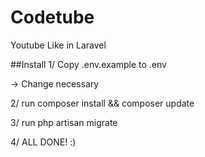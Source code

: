# Codetube
Youtube Like in Laravel

##Install
1/ Copy .env.example to .env

-> Change necessary

2/ run composer install && composer update

3/ run php artisan migrate

4/ ALL DONE! :)

